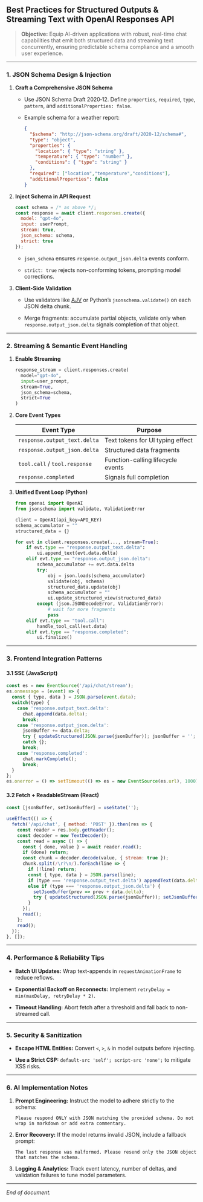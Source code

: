 ## Best Practices for Structured Outputs & Streaming Text with OpenAI Responses API

> **Objective:** Equip AI-driven applications with robust, real-time chat capabilities that emit both structured data and streaming text concurrently, ensuring predictable schema compliance and a smooth user experience.

---

### 1. JSON Schema Design & Injection

1. **Craft a Comprehensive JSON Schema**
    
    - Use JSON Schema Draft 2020‑12. Define `properties`, `required`, `type`, `pattern`, and `additionalProperties: false`.
        
    - Example schema for a weather report:
        
        ```json
        {
          "$schema": "http://json-schema.org/draft/2020-12/schema#",
          "type": "object",
          "properties": {
            "location": { "type": "string" },
            "temperature": { "type": "number" },
            "conditions": { "type": "string" }
          },
          "required": ["location","temperature","conditions"],
          "additionalProperties": false
        }
        ```
        
2. **Inject Schema in API Request**
    
    ```js
    const schema = /* as above */;
    const response = await client.responses.create({
      model: "gpt-4o",
      input: userPrompt,
      stream: true,
      json_schema: schema,
      strict: true
    });
    ```
    
    - `json_schema` ensures `response.output_json.delta` events conform.
        
    - `strict: true` rejects non-conforming tokens, prompting model corrections.
        
3. **Client-Side Validation**
    
    - Use validators like [AJV](https://ajv.js.org/) or Python’s `jsonschema.validate()` on each JSON delta chunk.
        
    - Merge fragments: accumulate partial objects, validate only when `response.output_json.delta` signals completion of that object.
        

---

### 2. Streaming & Semantic Event Handling

1. **Enable Streaming**
    
    ```python
    response_stream = client.responses.create(
      model="gpt-4o",
      input=user_prompt,
      stream=True,
      json_schema=schema,
      strict=True
    )
    ```
    
2. **Core Event Types**
    
    |Event Type|Purpose|
    |---|---|
    |`response.output_text.delta`|Text tokens for UI typing effect|
    |`response.output_json.delta`|Structured data fragments|
    |`tool.call` / `tool.response`|Function-calling lifecycle events|
    |`response.completed`|Signals full completion|
    
3. **Unified Event Loop (Python)**
    
    ```python
    from openai import OpenAI
    from jsonschema import validate, ValidationError
    
    client = OpenAI(api_key=API_KEY)
    schema_accumulator = ""
    structured_data = {}
    
    for evt in client.responses.create(..., stream=True):
        if evt.type == "response.output_text.delta":
            ui.append_text(evt.data.delta)
        elif evt.type == "response.output_json.delta":
            schema_accumulator += evt.data.delta
            try:
                obj = json.loads(schema_accumulator)
                validate(obj, schema)
                structured_data.update(obj)
                schema_accumulator = ""
                ui.update_structured_view(structured_data)
            except (json.JSONDecodeError, ValidationError):
                # wait for more fragments
                pass
        elif evt.type == "tool.call":
            handle_tool_call(evt.data)
        elif evt.type == "response.completed":
            ui.finalize()
    ```
    

---

### 3. Frontend Integration Patterns

#### 3.1 SSE (JavaScript)

```js
const es = new EventSource('/api/chat/stream');
es.onmessage = (event) => {
  const { type, data } = JSON.parse(event.data);
  switch(type) {
    case 'response.output_text.delta':
      chat.append(data.delta);
      break;
    case 'response.output_json.delta':
      jsonBuffer += data.delta;
      try { updateStructured(JSON.parse(jsonBuffer)); jsonBuffer = ''; }
      catch {};
      break;
    case 'response.completed':
      chat.markComplete();
      break;
  }
};
es.onerror = () => setTimeout(() => es = new EventSource(es.url), 1000);
```

#### 3.2 Fetch + ReadableStream (React)

```js
const [jsonBuffer, setJsonBuffer] = useState('');

useEffect(() => {
  fetch('/api/chat', { method: 'POST' }).then(res => {
    const reader = res.body.getReader();
    const decoder = new TextDecoder();
    const read = async () => {
      const { done, value } = await reader.read();
      if (done) return;
      const chunk = decoder.decode(value, { stream: true });
      chunk.split(/\r?\n/).forEach(line => {
        if (!line) return;
        const { type, data } = JSON.parse(line);
        if (type === 'response.output_text.delta') appendText(data.delta);
        else if (type === 'response.output_json.delta') {
          setJsonBuffer(prev => prev + data.delta);
          try { updateStructured(JSON.parse(jsonBuffer)); setJsonBuffer(''); } catch {};
        }
      });
      read();
    };
    read();
  });
}, []);
```

---

### 4. Performance & Reliability Tips

- **Batch UI Updates:** Wrap text-appends in `requestAnimationFrame` to reduce reflows.
    
- **Exponential Backoff on Reconnects:** Implement `retryDelay = min(maxDelay, retryDelay * 2)`.
    
- **Timeout Handling:** Abort fetch after a threshold and fall back to non-streamed call.
    

---

### 5. Security & Sanitization

- **Escape HTML Entities:** Convert `<`, `>`, `&` in model outputs before injecting.
    
- **Use a Strict CSP:** `default-src 'self'; script-src 'none';` to mitigate XSS risks.
    

---

### 6. AI Implementation Notes

1. **Prompt Engineering:** Instruct the model to adhere strictly to the schema:
    
    ```text
    Please respond ONLY with JSON matching the provided schema. Do not wrap in markdown or add extra commentary.
    ```
    
2. **Error Recovery:** If the model returns invalid JSON, include a fallback prompt:
    
    ```text
    The last response was malformed. Please resend only the JSON object that matches the schema.
    ```
    
3. **Logging & Analytics:** Track event latency, number of deltas, and validation failures to tune model parameters.
    

---

_End of document._